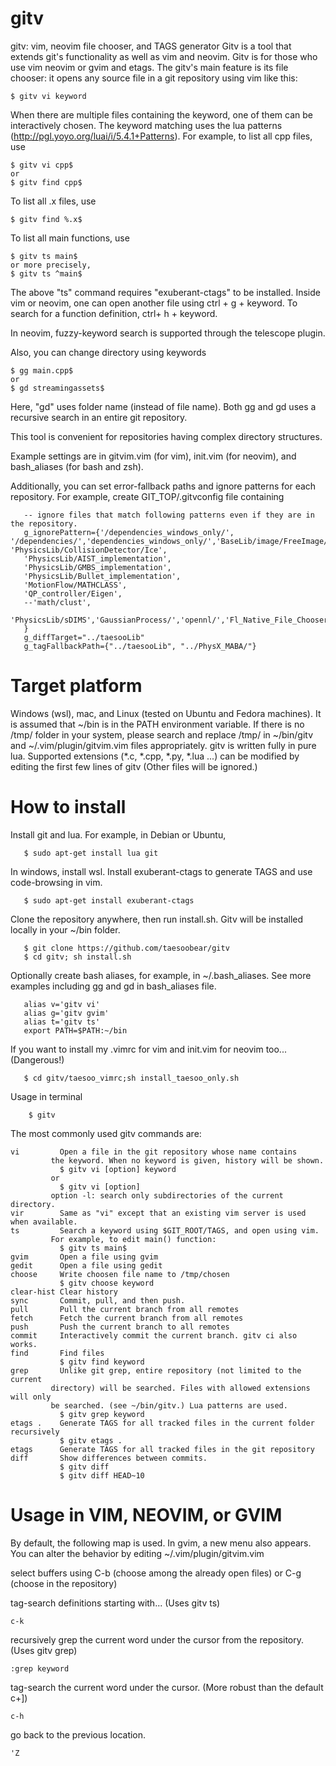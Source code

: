 # gitv
gitv: vim, neovim file chooser, and TAGS generator
Gitv is a tool that extends git's functionality as well as vim and neovim. 
Gitv is for those who use vim neovim or gvim and etags. The gitv's main feature is its file chooser: it opens any source file in a git repository using vim like this:

    $ gitv vi keyword
When there are multiple files containing the keyword, one of them can be interactively chosen. The keyword matching uses the lua patterns (http://pgl.yoyo.org/luai/i/5.4.1+Patterns). For example, to list all cpp files, use

    $ gitv vi cpp$
    or
    $ gitv find cpp$
To list all .x files, use

    $ gitv find %.x$
To list all main functions, use

    $ gitv ts main$
    or more precisely,
    $ gitv ts ^main$

The above "ts" command requires "exuberant-ctags" to be installed. Inside vim or neovim, one can open another file using ctrl + g + keyword. To search for a function definition, ctrl+ h  + keyword.

In neovim, fuzzy-keyword search is supported through the telescope plugin.

Also, you can change directory using keywords

    $ gg main.cpp$
    or
    $ gd streamingassets$

Here, "gd" uses folder name (instead of file name). Both gg and gd uses a recursive search in an entire git repository. 

This tool is convenient for repositories having complex directory structures.

Example settings are in gitvim.vim (for vim), init.vim (for neovim), and bash_aliases (for bash and zsh).

Additionally, you can set error-fallback paths and ignore patterns for each repository. For example,
create GIT_TOP/.gitvconfig file containing


       -- ignore files that match following patterns even if they are in the repository.
       g_ignorePattern={'/dependencies_windows_only/', '/dependencies/','dependencies_windows_only/','BaseLib/image/FreeImage/','^dependencies/', 'PhysicsLib/CollisionDetector/Ice',
       'PhysicsLib/AIST_implementation', 
       'PhysicsLib/GMBS_implementation', 
       'PhysicsLib/Bullet_implementation', 
       'MotionFlow/MATHCLASS',
       'QP_controller/Eigen',
       --'math/clust',
       'PhysicsLib/sDIMS','GaussianProcess/','opennl/','Fl_Native_File_Chooser','PhysicsEngine/'
       }
       g_diffTarget="../taesooLib"
       g_tagFallbackPath={"../taesooLib", "../PhysX_MABA/"}

Target platform
=
Windows (wsl), mac, and Linux (tested on Ubuntu and Fedora machines).
It is assumed that ~/bin is in the PATH environment variable.
If there is no /tmp/ folder in your system, please search and replace /tmp/ in ~/bin/gitv and ~/.vim/plugin/gitvim.vim files appropriately.
gitv is written fully in pure lua.
Supported extensions (*.c, *.cpp, *.py, *.lua ...) can be modified by editing the first few lines of gitv (Other files will be ignored.)

How to install
=
Install git and lua. For example, in Debian or Ubuntu,

       $ sudo apt-get install lua git 

In windows, install wsl. 
Install exuberant-ctags to generate TAGS and use code-browsing in vim.

       $ sudo apt-get install exuberant-ctags
Clone the repository anywhere, then run install.sh. Gitv will be installed locally
in your ~/bin folder.

       $ git clone https://github.com/taesoobear/gitv
       $ cd gitv; sh install.sh
Optionally create bash aliases, for example, in ~/.bash_aliases. See more examples including gg and gd in bash_aliases file.

       alias v='gitv vi'
       alias g='gitv gvim'
       alias t='gitv ts'
       export PATH=$PATH:~/bin
If you want to install my .vimrc for vim and init.vim for neovim too... (Dangerous!)

       $ cd gitv/taesoo_vimrc;sh install_taesoo_only.sh
Usage in terminal

        $ gitv
The most commonly used gitv commands are:

    vi         Open a file in the git repository whose name contains 
             the keyword. When no keyword is given, history will be shown.
               $ gitv vi [option] keyword
             or
               $ gitv vi [option]
             option -l: search only subdirectories of the current directory.
    vir        Same as "vi" except that an existing vim server is used when available.
    ts         Search a keyword using $GIT_ROOT/TAGS, and open using vim. 
             For example, to edit main() function:
               $ gitv ts main$
    gvim       Open a file using gvim
    gedit      Open a file using gedit
    choose     Write choosen file name to /tmp/chosen
               $ gitv choose keyword
    clear-hist Clear history
    sync       Commit, pull, and then push. 
    pull       Pull the current branch from all remotes
    fetch      Fetch the current branch from all remotes
    push       Push the current branch to all remotes
    commit     Interactively commit the current branch. gitv ci also works.
    find       Find files 
               $ gitv find keyword
    grep       Unlike git grep, entire repository (not limited to the current 
             directory) will be searched. Files with allowed extensions will only
             be searched. (see ~/bin/gitv.) Lua patterns are used.
               $ gitv grep keyword
    etags .    Generate TAGS for all tracked files in the current folder recursively
               $ gitv etags .
    etags      Generate TAGS for all tracked files in the git repository
    diff       Show differences between commits. 
               $ gitv diff
               $ gitv diff HEAD~10

Usage in VIM, NEOVIM, or GVIM
=
By default, the following map is used. In gvim, a new menu also appears. You can alter the behavior by editing ~/.vim/plugin/gitvim.vim

select buffers using C-b (choose among the already open files) or C-g (choose in the repository)
    
    
tag-search definitions starting with... (Uses gitv ts)

    c-k

    
recursively grep the current word under the cursor from the repository. (Uses gitv grep)

    :grep keyword

tag-search the current word under the cursor. (More robust than the default c+])

    c-h
    
go back to the previous location.

    'Z
    
